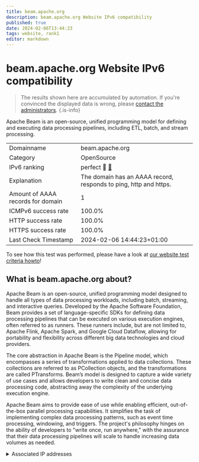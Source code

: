 ```yaml
---
title: beam.apache.org
description: beam.apache.org Website IPv6 compatibility
published: true
date: 2024-02-06T13:44:23
tags: website, rank1
editor: markdown
---
```


# beam.apache.org Website IPv6 compatibility

> The results shown here are accumulated by automation. If you're convinced the displayed data is wrong, please [contact the administrators](/howto/chat). 
{.is-info}

Apache Beam is an open-source, unified programming model for defining and executing data processing pipelines, including ETL, batch, and stream processing.


|   |   |
| - | - |
| Domainname | beam.apache.org
| Category | OpenSource |
| IPv6 ranking | perfect :1st_place_medal: [🔗](/howto/ranking) |
| Explanation | The domain has an AAAA record, responds to ping, http and https. |
| Amount of AAAA records for domain | 1 |
| ICMPv6 success rate | 100.0%|
| HTTP success rate | 100.0% |
| HTTPS success rate | 100.0% |
| Last Check Timestamp | 2024-02-06 14:44:23+01:00 |

To see how this test was performed, please have a look at [our website test criteria howto](/howto/testcriteria/website)!


## What is beam.apache.org about?
Apache Beam is an open-source, unified programming model designed to handle all types of data processing workloads, including batch, streaming, and interactive queries. Developed by the Apache Software Foundation, Beam provides a set of language-specific SDKs for defining data processing pipelines that can be executed on various execution engines, often referred to as runners. These runners include, but are not limited to, Apache Flink, Apache Spark, and Google Cloud Dataflow, allowing for portability and flexibility across different big data technologies and cloud providers.

The core abstraction in Apache Beam is the Pipeline model, which encompasses a series of transformations applied to data collections. These collections are referred to as PCollection objects, and the transformations are called PTransforms. Beam’s model is designed to capture a wide variety of use cases and allows developers to write clean and concise data processing code, abstracting away the complexity of the underlying execution engine.

Apache Beam aims to provide ease of use while enabling efficient, out-of-the-box parallel processing capabilities. It simplifies the task of implementing complex data processing patterns, such as event time processing, windowing, and triggers. The project's philosophy hinges on the ability of developers to "write once, run anywhere," with the assurance that their data processing pipelines will scale to handle increasing data volumes as needed.



<details>
<summary>Associated IP addresses</summary>

2a04:4e42::644

</details>
